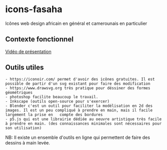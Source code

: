 # icons-fasaha
Icônes web design africain en général et camerounais en particulier

## Contexte fonctionnel

[Vidéo de présentation](https://peertube.stream/w/bBgnoUUGzWPFVcEENVnWTz)

## Outils utiles
    - https://iconoir.com/ permet d'avoir des icônes gratuites. Il est possible de partir d'un svg existant pour faire des modification
    - https://www.drawsvg.org très pratique pour déssiner des formes géométriques
    - photoshop facilite beaucoup le travail.
    - Inkscape (outils open-source pour s'exercer)
    - Blender c'est un outil pour faciliter la modélisation en 2d des images. Il est un peu compliqué à prendre en main, mais il facile largement la prise en   compte des bordures
    - p5.js qui est une librairie dédiée au oeuvre artistique très facile à prendre en main. (des connaissances minimales sont nécessaires pour son utilisation)

NB: Il existe un ensemble d'outils en ligne qui permettent de faire des dessins à main levée.
